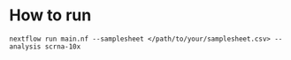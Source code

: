 # How to run
```
nextflow run main.nf --samplesheet </path/to/your/samplesheet.csv> --analysis scrna-10x
```